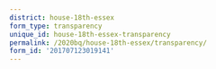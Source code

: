 ```yaml
---
district: house-18th-essex
form_type: transparency
unique_id: house-18th-essex-transparency
permalink: /2020bq/house-18th-essex/transparency/
form_id: '201707123019141'
---
```

